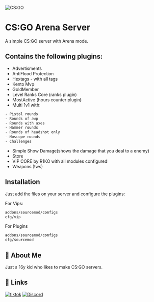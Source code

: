 
![CS:GO](https://img.shields.io/badge/Counter_Strike-000000?style=for-the-badge&logo=counter-strike&logoColor=white)
# CS:GO Arena Server

A simple CS:GO server with Arena mode.




## Contains the following plugins: 

- Advertisments
- AntiFlood Protection
- Hextags - with all tags
- Kento Mvp
- GoldMember
- Level Ranks Core (ranks plugin)
- MostActive (hours counter plugin)
- Multi 1v1 with:
```bash
- Pistol rounds
- Rounds of awp
- Rounds with axes
- Hammer rounds
- Rounds of headshot only
- Noscope rounds 
- Challenges
```
- Simple Show Damage(shows the damage that you deal to a enemy)
- Store
- VIP CORE by R1KO with all modules configured 
- Weapons (!ws)


## Installation

Just add the files on your server and configure the plugins:



For Vips:
```bash
addons/sourcemod/configs
cfg/vip
```

For Plugins
```bash
addons/sourcemod/configs
cfg/sourcemod
```
    
## 🚀 About Me
Just a 16y kid who likes to make CS:GO servers.


## 🔗 Links
[![tiktok](https://img.shields.io/badge/<handle>-%23000000.svg?style=for-the-badge&logo=TikTok&logoColor=white)](https://www.tiktok.com/@danut669?lang=en)
[![Discord](https://img.shields.io/badge/%3CServer%3E-%237289DA.svg?style=for-the-badge&logo=discord&logoColor=white)](https://discord.io/danutsscriptingservices)

